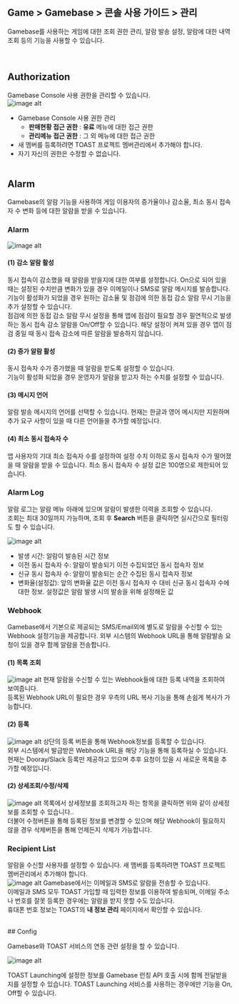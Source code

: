 ## Game > Gamebase > 콘솔 사용 가이드 >  관리

Gamebase를 사용하는 게임에 대한 조회 권한 관리, 알람 발송 설정, 알람에 대한 내역 조회 등의 기능을 사용할 수 있습니다.

<br/>

## Authorization

Gamebase Console 사용 권한을 관리할 수 있습니다.<br />
![image alt](http://static.toastoven.net/prod_gamebase/Operators_Guide/Console_Management_Authorization1_1.2.png)

* Gamebase Console 사용 권한 관리<br />
  * **판매현황 접근 권한** : **유료** 메뉴에 대한 접근 권한
  * **관리메뉴 접근 권한** : 그 외 메뉴에 대한 접근 권한
* 새 멤버를 등록하려면 TOAST 프로젝트 멤버관리에서 추가해야 합니다.<br />
* 자기 자신의 권한은 수정할 수 없습니다.<br />
  <br/>

## Alarm

Gamebase의 알람 기능을 사용하여 게임 이용자의 증가율이나 감소율, 최소 동시 접속자 수 변화 등에 대한 알람을 받을 수 있습니다.<br />

### Alarm

![image alt](http://static.toastoven.net/prod_gamebase/Operators_Guide/Console_Management_Alarm1_1.7.png)

#### (1) 감소 알람 활성
동시 접속이 감소했을 때 알람을 받을지에 대한 여부를 설정합니다. On으로 되어 있을 때는 설정된 수치만큼 변화가 있을 경우 이메일이나 SMS로 알람 메시지를 발송합니다.<br />
기능이 활성화가 되었을 경우 원하는 감소율 및 점검에 의한 동접 감소 알람 무시 기능을 추가 설정할 수 있습니다.<br />
점검에 의한 동접 감소 알람 무시 설정을 통해 앱에 점검이 필요할 경우 필연적으로 발생하는 동시 접속 감소 알람을 On/Off할 수 있습니다. 해당 설정이 켜져 있을 경우 앱이 점검 중일 때 동시 접속 감소에 따른 알람을 발송하지 않습니다.<br />

#### (2) 증가 알람 활성
동시 접속자 수가 증가했을 때 알람을 받도록 설정할 수 있습니다. <br />
기능이 활성화 되었을 경우 운영자가 알람을 받고자 하는 수치를 설정할 수 있습니다. <br />

#### (3) 메시지 언어
알람 발송 메시지의 언어를 선택할 수 있습니다. 현재는 한글과 영어 메시지만 지원하며 추가 요구 사항이 있을 때 다른 언어들을 추가할 예정입니다.

#### (4) 최소 동시 접속자 수
앱 사용자의 기대 최소 접속자 수를 설정하여 설정 수치 이하로 동시 접속자 수가 떨어졌을 때 알람을 받을 수 있습니다. 최소 동시 접속자 수 설정 값은 100명으로 제한되어 있습니다.


### Alarm Log

알람 로그는 알람 메뉴 아래에 있으며 알람이 발생한 이력을 조회할 수 있습니다.<br />
조회는 최대 30일까지 가능하며, 조회 후 **Search** 버튼을 클릭하면 실시간으로 필터링도 할 수 있습니다.<br />

![image alt](http://static.toastoven.net/prod_gamebase/Operators_Guide/Console_Management_Alarm2_1.0.png)

- 발생 시간: 알람이 발송된 시간 정보
- 이전 동시 접속자 수: 알람이 발송되기 이전 수집되었던 동시 접속자 정보
- 신규 동시 접속자 수: 알람이 발송되는 순간 수집된 동시 접속자 정보
- 변화율(설정값): 앞의 변화율 값은 이전 동시 접속자 수 대비 신규 동시 접속자 수에 대한 정보. 설정값은 알람 발생 시의 발송을 위해 설정해둔 값

### Webhook
Gamebase에서 기본으로 제공되는 SMS/Email외에 별도로 알람을 수신할 수 있는 Webhook 설정기능을 제공합니다.
외부 시스템의 Webhook URL을 통해 알람발송 요청이 있을 경우 함께 알람을 전송합니다.

#### (1) 목록 조회
![image alt](http://static.toastoven.net/prod_gamebase/Operators_Guide/Console_Management_Alarm4_1.1.png)
현재 알람을 수신할 수 있는 Webhook들에 대한 등록 내역을 조회하여 보여줍니다.<br />
등록된 Webhook URL이 필요한 경우 우측의 URL 복사 기능을 통해 손쉽게 복사가 가능합니다.

#### (2) 등록
![image alt](http://static.toastoven.net/prod_gamebase/Operators_Guide/Console_Management_Alarm4_2.0.png)
상단의 등록 버튼을 통해 Webhook정보를 등록할 수 있습니다.<br />
외부 시스템에서 발급받은 Webhook URL을 해당 기능을 통해 등록하실 수 있습니다.<br />
현재는 Dooray/Slack 등록만 제공하고 있으며 추후 요청이 있을 시 새로운 목록을 추가할 예정입니다.

#### (2) 상세조회/수정/삭제
![image alt](http://static.toastoven.net/prod_gamebase/Operators_Guide/Console_Management_Alarm4_3.1.png)
목록에서 상세정보를 조회하고자 하는 항목을 클릭하면 위와 같이 상세정보를 조회할 수 있습니다..<br />
더불어 수정버튼을 통해 등록된 정보를 변경할 수 있으며 해당 Webhook이 필요하지 않을 경우 삭제버튼을 통해 언제든지 삭제가 가능합니다.


### Recipient List

알람을 수신할 사용자를 설정할 수 있습니다. 새 맴버를 등록하려면 TOAST 프로젝트 멤버관리에서 추가해야  합니다.<br />
![image alt](http://static.toastoven.net/prod_gamebase/Operators_Guide/Console_Management_Alarm3_1.1.png)
Gamebase에서는 이메일과 SMS로 알람을 전송할 수 있습니다.<br />
이메일과 SMS 모두 TOAST 가입할 때 입력한 정보를 이용하여 발송되며, 이메일 주소나 번호를 잘못 등록한 경우에는 알람을 받지 못할 수도 있습니다.<br />휴대폰 번호 정보는 TOAST의 **내 정보 관리** 페이지에서 확인할 수 있습니다.

<br/>
## Config

Gamebase와 TOAST 서비스의 연동 관련 설정을 할 수 있습니다.<br />

![image alt](http://static.toastoven.net/prod_gamebase/Operators_Guide/Console_Management_Config1_1.0.png)

TOAST Launching에 설정한 정보를 Gamebase 런칭 API 호출 시에 함께 전달받을지를 설정할 수 있습니다. TOAST Launching 서비스를 사용하는 경우에만 기능을 On, Off할 수 있습니다.<br />
